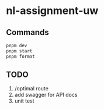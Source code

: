 # nl-assignment-uw

## Commands

```bash
pnpm dev
pnpm start
pnpm format
```
## TODO 
1. /optimal route
2. add swagger for API docs
3. unit test
